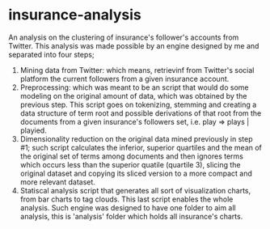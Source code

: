 # insurance-analysis
An analysis on the clustering of insurance's follower's accounts from Twitter.
This analysis was made possible by an engine designed by me and separated into four steps;
  1. Mining data from Twitter: which means, retrievinf from Twitter's social platform the current followers from a given insurance account.
  2. Preprocessing: which was meant to be an script that would do some modeling on the original amount of data, which was obtained by the previous step. This script goes on tokenizing, stemming and creating a data structure of term root and possible derivations of that root from the documents from a given insurance's followers set, i.e. play => plays | playied.
  3. Dimensionality reduction on the original data mined previously in step #1; such script calculates the inferior, superior quartiles and the mean of the original set of terms among documents and then ignores terms which occurs less than the superior quatile (quartile 3), slicing the original dataset and copying its sliced version to a more compact and more relevant dataset.
  4. Statiscal analysis script that generates all sort of visualization charts, from bar charts to tag clouds. This last script enables the whole analysis.
Such engine was designed to have one folder to aim all analysis, this is 'analysis' folder which holds all insurance's charts.
